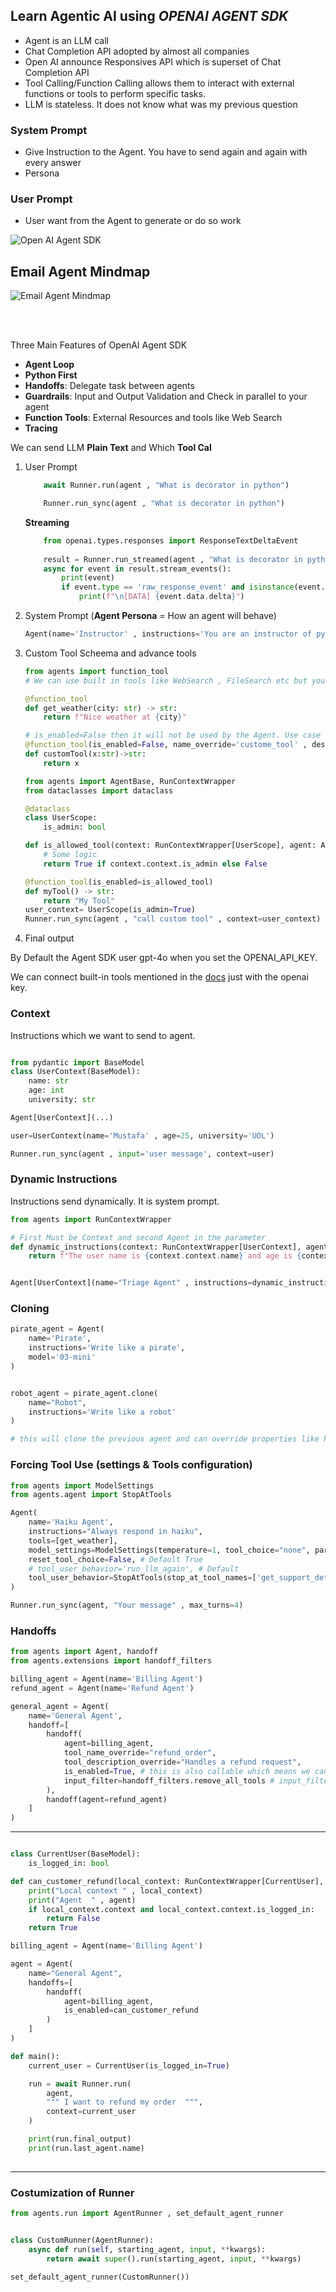## Learn Agentic AI using ***OPENAI AGENT SDK*** ##


* Agent is an LLM call
* Chat Completion API adopted by almost all companies
* Open AI announce Responsives API which is superset of Chat Completion API
* Tool Calling/Function Calling allows them to interact with external functions or tools to perform specific tasks.
* LLM is stateless. It does not know what was my previous question


### System Prompt
* Give Instruction to the Agent. You have to send again and again with every answer
* Persona 



### User Prompt
* User want from the Agent to generate or do so work

![Open AI Agent SDK](openai_agent_sdk/openai-agent-sdk.png)


## Email Agent Mindmap
![Email Agent Mindmap](email_agent_mindmap.png)


<br>
<br>


Three Main Features of OpenAI Agent SDK
* **Agent Loop** 
* **Python First** 
* **Handoffs**: Delegate task between agents
* **Guardrails**: Input and Output Validation and Check in parallel to your agent
* **Function Tools**: External Resources and tools like Web Search
* **Tracing**




We can send LLM **Plain Text** and Which **Tool Cal**
1. User Prompt 
    ```python
        await Runner.run(agent , "What is decorator in python")

        Runner.run_sync(agent , "What is decorator in python")

    ```
    **Streaming**
    ```python     
        from openai.types.responses import ResponseTextDeltaEvent
        
        result = Runner.run_streamed(agent , "What is decorator in python")
        async for event in result.stream_events():
            print(event)
            if event.type == 'raw_response_event' and isinstance(event.data, ResponseTextDeltaEvent):
                print(f"\n[DATA] {event.data.delta}") 
     ```
2. System Prompt (**Agent Persona** = How an agent will behave)
    ```python
    Agent(name='Instructor' , instructions='You are an instructor of python' , model='', tools=[get_weather])
    ```
3. Custom Tool Scheema and advance tools
    ```python
    from agents import function_tool
    # We can use built in tools like WebSearch , FileSearch etc but you need OpenAI API Key

    @function_tool
    def get_weather(city: str) -> str:
        return f"Nice weather at {city}"

    # is_enabled=False then it will not be used by the Agent. Use case is like maintainance working
    @function_tool(is_enabled=False, name_override='custome_tool' , description_override="custome tool description")
    def customTool(x:str)->str:
        return x
    
    ```

    ```python
    from agents import AgentBase, RunContextWrapper
    from dataclasses import dataclass

    @dataclass
    class UserScope:
        is_admin: bool

    def is_allowed_tool(context: RunContextWrapper[UserScope], agent: AgentBase[UserScope]) -> bool:
        # Some logic
        return True if context.context.is_admin else False

    @function_tool(is_enabled=is_allowed_tool)
    def myTool() -> str:
        return "My Tool"
    user_context= UserScope(is_admin=True)
    Runner.run_sync(agent , "call custom tool" , context=user_context)
    ```
4. Final output

By Default the Agent SDK user gpt-4o when you set the OPENAI_API_KEY.

We can connect built-in tools mentioned in the [docs](https://openai.github.io/openai-agents-python/tools/) just with the openai key. 


### Context 
Instructions which we want to send to agent.
```python

from pydantic import BaseModel
class UserContext(BaseModel):
    name: str
    age: int
    university: str

Agent[UserContext](...)

user=UserContext(name='Mustafa' , age=25, university='UOL')

Runner.run_sync(agent , input='user message', context=user)
```


### Dynamic Instructions 
Instructions send dynamically. It is system prompt.
```python
from agents import RunContextWrapper

# First Must be Context and second Agent in the parameter
def dynamic_instructions(context: RunContextWrapper[UserContext], agent: Agent[UserContext])->str:
    return f"The user name is {context.context.name} and age is {context.context.age} enrolled in {context.context.university}"


Agent[UserContext](name="Triage Agent" , instructions=dynamic_instructions) 

```

### Cloning

```python
pirate_agent = Agent(
    name='Pirate',
    instructions='Write like a pirate',
    model='03-mini'
)


robot_agent = pirate_agent.clone(
    name="Robot",
    instructions='Write like a robot'
)  

# this will clone the previous agent and can override properties like here I override the name and instructions. And the model will the name as the pirate_agent

```

### Forcing Tool Use (settings & Tools configuration)
```python
from agents import ModelSettings
from agents.agent import StopAtTools

Agent(
    name='Haiku Agent',
    instructions="Always respond in haiku",
    tools=[get_weather],
    model_settings=ModelSettings(temperature=1, tool_choice="none", parallel_tool_use=False) # tool_choice=[none, required , auto]  
    reset_tool_choice=False, # Default True
    # tool_user_behavior='run_llm_again', # Default
    tool_user_behavior=StopAtTools(stop_at_tool_names=['get_support_details']),
)

Runner.run_sync(agent, "Your message" , max_turns=4)

```



### Handoffs

```python
from agents import Agent, handoff
from agents.extensions import handoff_filters

billing_agent = Agent(name='Billing Agent')
refund_agent = Agent(name='Refund Agent')

general_agent = Agent(
    name='General Agent',
    handoff=[
        handoff(
            agent=billing_agent, 
            tool_name_override="refund_order", 
            tool_description_override="Handles a refund request", 
            is_enabled=True, # this is also callable which means we can pass custom function 
            input_filter=handoff_filters.remove_all_tools # input_filters -> we can pass custom function
        ), 
        handoff(agent=refund_agent)
    ]
)

```
____


```python

class CurrentUser(BaseModel):
    is_logged_in: bool 

def can_customer_refund(local_context: RunContextWrapper[CurrentUser], agent: Agent[CurrentUser]) -> bool:
    print("Local context " , local_context)
    print("Agent  " , agent)
    if local_context.context and local_context.context.is_logged_in:
        return False
    return True

billing_agent = Agent(name='Billing Agent')

agent = Agent(
    name="General Agent",
    handoffs=[
        handoff(
            agent=billing_agent,
            is_enabled=can_customer_refund
        )
    ]
)

def main():
    current_user = CurrentUser(is_logged_in=True)

    run = await Runner.run(
        agent,
        """ I want to refund my order  """,
        context=current_user
    )

    print(run.final_output)
    print(run.last_agent.name)
    

```


____




### Costumization of Runner
```python
from agents.run import AgentRunner , set_default_agent_runner


class CustomRunner(AgentRunner):
    async def run(self, starting_agent, input, **kwargs):
        return await super().run(starting_agent, input, **kwargs)

set_default_agent_runner(CustomRunner())



```